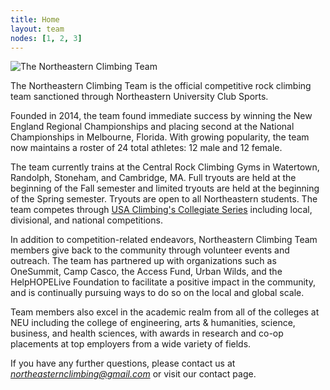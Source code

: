 ```yaml
---
title: Home
layout: team
nodes: [1, 2, 3]
---
```

![The Northeastern Climbing Team](/images/FullSmile24.jpg)

The Northeastern Climbing Team is the official competitive rock climbing team sanctioned through Northeastern University Club Sports.

Founded in 2014, the team found immediate success by winning the New England Regional Championships and placing second at the National Championships in Melbourne, Florida. With growing popularity, the team now maintains a roster of 24 total athletes: 12 male and 12 female. 

The team currently trains at the Central Rock Climbing Gyms in Watertown, Randolph, Stoneham, and Cambridge, MA. Full tryouts are held at the beginning of the Fall semester and limited tryouts are held at the beginning of the Spring semester. Tryouts are open to all Northeastern students. The team competes through [USA Climbing's Collegiate Series](https://usaclimbing.org/compete/collegiate-series/) including local, divisional, and national competitions.

In addition to competition-related endeavors, Northeastern Climbing Team members give back to the community through volunteer events and outreach. The team has partnered up with organizations such as OneSummit, Camp Casco, the Access Fund, Urban Wilds, and the HelpHOPELive Foundation to facilitate a positive impact in the community, and is continually pursuing ways to do so on the local and global scale.

Team members also excel in the academic realm from all of the colleges at NEU including the college of engineering, arts & humanities, science, business, and health sciences, with awards in research and co-op placements at top employers from a wide variety of fields.

If you have any further questions, please contact us at *northeasternclimbing@gmail.com* or visit our contact page.
